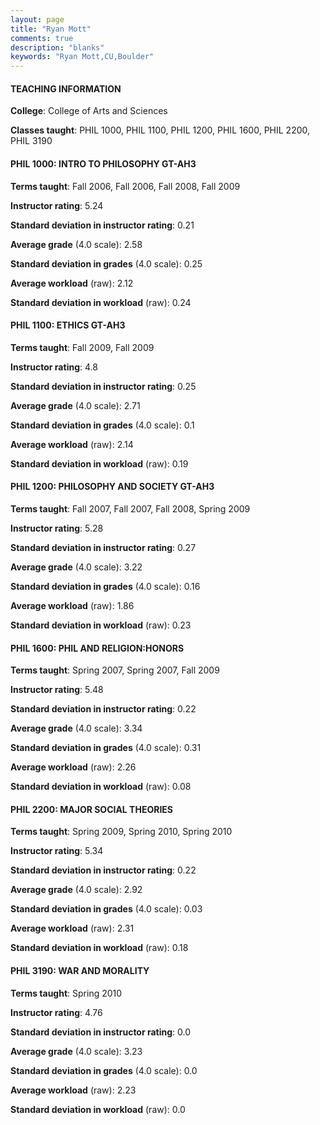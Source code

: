 ```yaml
---
layout: page
title: "Ryan Mott" 
comments: true
description: "blanks"
keywords: "Ryan Mott,CU,Boulder"
---
```

<head>
<script src="https://ajax.googleapis.com/ajax/libs/jquery/2.1.3/jquery.min.js"></script>
<script src="https://dl.dropboxusercontent.com/s/pc42nxpaw1ea4o9/highcharts.js?dl=0"></script>
<!-- <script src="../assets/js/highcharts.js"></script> -->
<style type="text/css">@font-face {
	font-family: "Bebas Neue";
	src: url(https://www.filehosting.org/file/details/544349/BebasNeue Regular.otf) format("opentype");
	}
	h1.Bebas { 
		font-family: "Bebas Neue", Verdana, Tahoma;
	}
</style>
</head>
	   
#### TEACHING INFORMATION

**College**: College of Arts and Sciences

**Classes taught**: PHIL 1000, PHIL 1100, PHIL 1200, PHIL 1600, PHIL 2200, PHIL 3190

#### PHIL 1000: INTRO TO PHILOSOPHY GT-AH3

**Terms taught**: Fall 2006, Fall 2006, Fall 2008, Fall 2009

**Instructor rating**: 5.24

**Standard deviation in instructor rating**: 0.21

**Average grade** (4.0 scale): 2.58

**Standard deviation in grades** (4.0 scale): 0.25

**Average workload** (raw): 2.12

**Standard deviation in workload** (raw): 0.24

#### PHIL 1100: ETHICS GT-AH3

**Terms taught**: Fall 2009, Fall 2009

**Instructor rating**: 4.8

**Standard deviation in instructor rating**: 0.25

**Average grade** (4.0 scale): 2.71

**Standard deviation in grades** (4.0 scale): 0.1

**Average workload** (raw): 2.14

**Standard deviation in workload** (raw): 0.19

#### PHIL 1200: PHILOSOPHY AND SOCIETY GT-AH3

**Terms taught**: Fall 2007, Fall 2007, Fall 2008, Spring 2009

**Instructor rating**: 5.28

**Standard deviation in instructor rating**: 0.27

**Average grade** (4.0 scale): 3.22

**Standard deviation in grades** (4.0 scale): 0.16

**Average workload** (raw): 1.86

**Standard deviation in workload** (raw): 0.23

#### PHIL 1600: PHIL AND RELIGION:HONORS

**Terms taught**: Spring 2007, Spring 2007, Fall 2009

**Instructor rating**: 5.48

**Standard deviation in instructor rating**: 0.22

**Average grade** (4.0 scale): 3.34

**Standard deviation in grades** (4.0 scale): 0.31

**Average workload** (raw): 2.26

**Standard deviation in workload** (raw): 0.08

#### PHIL 2200: MAJOR SOCIAL THEORIES

**Terms taught**: Spring 2009, Spring 2010, Spring 2010

**Instructor rating**: 5.34

**Standard deviation in instructor rating**: 0.22

**Average grade** (4.0 scale): 2.92

**Standard deviation in grades** (4.0 scale): 0.03

**Average workload** (raw): 2.31

**Standard deviation in workload** (raw): 0.18

#### PHIL 3190: WAR AND MORALITY

**Terms taught**: Spring 2010

**Instructor rating**: 4.76

**Standard deviation in instructor rating**: 0.0

**Average grade** (4.0 scale): 3.23

**Standard deviation in grades** (4.0 scale): 0.0

**Average workload** (raw): 2.23

**Standard deviation in workload** (raw): 0.0

